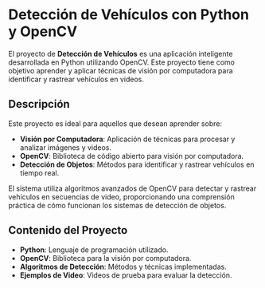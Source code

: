 # Detección de Vehículos con Python y OpenCV

El proyecto de **Detección de Vehículos** es una aplicación inteligente desarrollada en Python utilizando OpenCV. Este proyecto tiene como objetivo aprender y aplicar técnicas de visión por computadora para identificar y rastrear vehículos en videos.

## Descripción

Este proyecto es ideal para aquellos que desean aprender sobre:

- **Visión por Computadora**: Aplicación de técnicas para procesar y analizar imágenes y videos.
- **OpenCV**: Biblioteca de código abierto para visión por computadora.
- **Detección de Objetos**: Métodos para identificar y rastrear vehículos en tiempo real.

El sistema utiliza algoritmos avanzados de OpenCV para detectar y rastrear vehículos en secuencias de video, proporcionando una comprensión práctica de cómo funcionan los sistemas de detección de objetos.

## Contenido del Proyecto

- **Python**: Lenguaje de programación utilizado.
- **OpenCV**: Biblioteca para la visión por computadora.
- **Algoritmos de Detección**: Métodos y técnicas implementadas.
- **Ejemplos de Video**: Videos de prueba para evaluar la detección.
